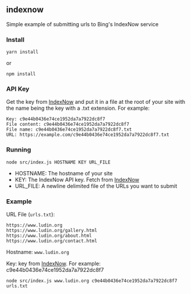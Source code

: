 ## indexnow

Simple example of submitting urls to Bing's IndexNow service

### Install
    yarn install
or

    npm install

### API Key

Get the key from [IndexNow](https://www.bing.com/indexnow) and put it in a file at the root
of your site with the name being the key with a .txt extension.  For example:

    Key: c9e44b0436e74ce1952da7a7922dc8f7 
    File content: c9e44b0436e74ce1952da7a7922dc8f7 
    File name: c9e44b0436e74ce1952da7a7922dc8f7.txt
    URL: https://example.com/c9e44b0436e74ce1952da7a7922dc8f7.txt

### Running

    node src/index.js HOSTNAME KEY URL_FILE
   
- HOSTNAME: The hostname of your site
- KEY: The IndexNow API key.  Fetch from [IndexNow](https://www.bing.com/indexnow)
- URL_FILE: A newline delimited file of the URLs you want to submit

### Example

URL File (`urls.txt`):

```
https://www.ludin.org
https://www.ludin.org/gallery.html
https://www.ludin.org/about.html
https://www.ludin.org/contact.html
```

Hostname: `www.ludin.org`

Key: key from [IndexNow](https://www.bing.com/indexnow).  For example: c9e44b0436e74ce1952da7a7922dc8f7 

    node src/index.js www.ludin.org c9e44b0436e74ce1952da7a7922dc8f7 urls.txt
    
 


